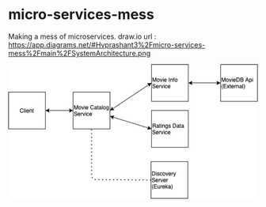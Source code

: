 # micro-services-mess
Making a mess of microservices.
draw.io url : https://app.diagrams.net/#Hvprashant3%2Fmicro-services-mess%2Fmain%2FSystemArchitecture.png

![](SystemArchitecture.png)